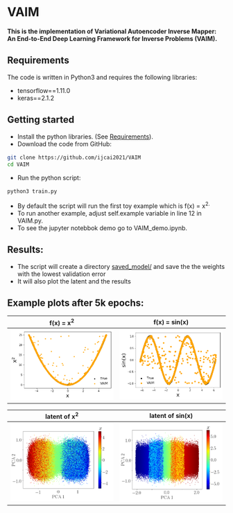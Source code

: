 


  # VAIM

**This is the implementation of Variational Autoencoder Inverse Mapper: An End-to-End Deep Learning Framework for Inverse Problems (VAIM).**


## Requirements
The code is written in Python3 and requires the following libraries:
* tensorflow==1.11.0
* keras==2.1.2


## Getting started
* Install the python libraries. (See [Requirements](https://github.com/ijcai2021/VAIM#requirements)).
* Download the code from GitHub:
```bash
git clone https://github.com/ijcai2021/VAIM
cd VAIM
```

* Run the python script:
``` bash
python3 train.py
```
* By default the script will run the first toy example which is f</sub>(x) = x<sup>2.
* To run another example, adjust self.example variable in line 12 in VAIM.py.
* To see the jupyter notebbok demo go to VAIM_demo.ipynb.
  
  
 ## Results:
 * The script will create a directory [saved_model/](https://github.com/ijcai2021/VAIM/tree/main/saved_model) and save the the weights with the lowest validation error
 * It will also plot the latent and the results
 
  ## Example plots after 5k epochs:
| f</sub>(x) = x<sup>2      | f</sub>(x) = sin(x)      |
|------------|-------------|
| <img src="gallery/x2.png" width="250"> | <img src="gallery/sin.png" width="250"> |

| latent of  x<sup>2   | latent of  sin(x)      |
|------------|-------------|
| <img src="gallery/latent_x2a.png" width="250"> | <img src="gallery/latent_sin2.png" width="250"> | 


